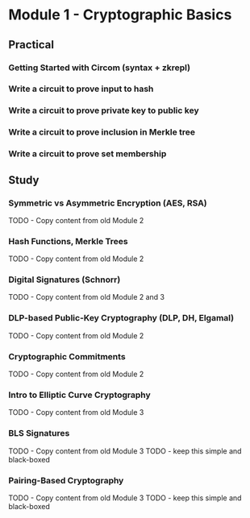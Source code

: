 # Module 1 - Cryptographic Basics

## Practical
### Getting Started with Circom (syntax + zkrepl)
### Write a circuit to prove input to hash
### Write a circuit to prove private key to public key
### Write a circuit to prove inclusion in Merkle tree
### Write a circuit to prove set membership

## Study
### Symmetric vs Asymmetric Encryption (AES, RSA)

TODO - Copy content from old Module 2

### Hash Functions, Merkle Trees

TODO - Copy content from old Module 2

### Digital Signatures (Schnorr)

TODO - Copy content from old Module 2 and 3

### DLP-based Public-Key Cryptography (DLP, DH, Elgamal)

TODO - Copy content from old Module 2

### Cryptographic Commitments

TODO - Copy content from old Module 2

### Intro to Elliptic Curve Cryptography

TODO - Copy content from old Module 3

### BLS Signatures

TODO - Copy content from old Module 3
TODO - keep this simple and black-boxed

### Pairing-Based Cryptography

TODO - Copy content from old Module 3
TODO - keep this simple and black-boxed